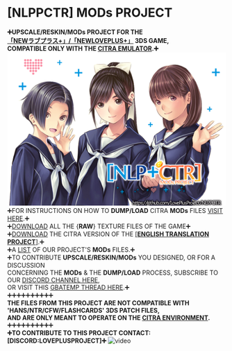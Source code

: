 # [NLPPCTR] MODs PROJECT

**➕UPSCALE/RESKIN/MODs PROJECT FOR THE<BR />
[「NEWラブプラス+」/「NEWLOVEPLUS+」](https://youtu.be/Sz6p45GsLJQ?si=9Nwr9UtPMmH61-O4) 3DS GAME,<BR />
COMPATIBLE ONLY WITH THE [CITRA EMULATOR](HTTPS://CITRA-EMULATOR.COM/).➕**<BR />
<img src="https://github.com/LovePlusProject/NLPPCTR/blob/b43733e967abdc54355c80562ffd97773f4f64f1/%5BNLPPCTR%5D.png" width="600"><br />
➕FOR INSTRUCTIONS ON HOW TO **DUMP/LOAD** CITRA **MODs** FILES [VISIT HERE](___).➕<BR />
➕[DOWNLOAD](___) ALL THE {**RAW**} TEXTURE FILES OF THE GAME➕<BR />
➕[DOWNLOAD](___) THE CITRA VERSION OF THE [[**ENGLISH TRANSLATION PROJECT**]](HTTPS://GITHUB.COM/LOVEPLUSPROJECT/NLPPATCH/).➕<BR />
➕A [LIST](___) OF OUR PROJECT'S **MODs** FILES.➕<BR />
➕TO CONTRIBUTE **UPSCALE/RESKIN/MODs** YOU DESIGNED, OR FOR A DISCUSSION<BR />
CONCERNING THE **MODs** & THE **DUMP/LOAD** PROCESS, SUBSCRIBE TO OUR [DISCORD CHANNEL HERE](HTTPS://DISCORD.GG/MN8DSXJC),<BR />
OR VISIT THIS [GBATEMP THREAD HERE](HTTPS://GBATEMP.NET/THREADS/PROJECT-NEWLOVEPLUS-CUSTOM-MODS-THREAD.412840/).➕<BR />
➕➕➕➕➕➕➕➕➕➕<BR />
**THE FILES FROM THIS PROJECT ARE NOT COMPATIBLE WITH 'HANS/NTR/CFW/FLASHCARDS' 3DS PATCH FILES,<BR />
AND ARE ONLY MEANT TO OPERATE ON THE [CITRA ENVIRONMENT](HTTPS://CITRA-EMULATOR.COM/).**<BR />
➕➕➕➕➕➕➕➕➕➕<BR />
**➕TO CONTRIBUTE TO THIS PROJECT CONTACT: [DISCORD:LOVEPLUSPROJECT]➕**
![video](https://youtu.be/Sz6p45GsLJQ?si=9Nwr9UtPMmH61-O4)
